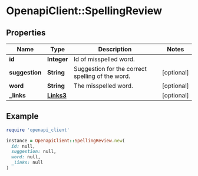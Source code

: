 # OpenapiClient::SpellingReview

## Properties

| Name | Type | Description | Notes |
| ---- | ---- | ----------- | ----- |
| **id** | **Integer** | Id of misspelled word. |  |
| **suggestion** | **String** | Suggestion for the correct spelling of the word. | [optional] |
| **word** | **String** | The misspelled word. | [optional] |
| **_links** | [**Links3**](Links3.md) |  | [optional] |

## Example

```ruby
require 'openapi_client'

instance = OpenapiClient::SpellingReview.new(
  id: null,
  suggestion: null,
  word: null,
  _links: null
)
```


